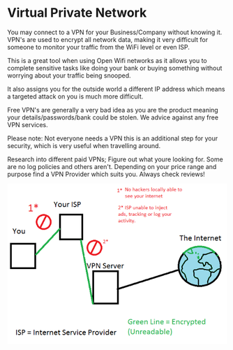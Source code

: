 # Virtual Private Network

You may connect to a VPN for your Business/Company without knowing it. VPN's are used to encrypt all network data, making it very difficult for someone to monitor your traffic from the WiFi level or even ISP.

This is a great tool when using Open Wifi networks as it allows you to complete sensitive tasks like doing your bank or buying something without worrying about your traffic being snooped.

It also assigns you for the outside world a different IP address which means a targeted attack on you is much more difficult.

Free VPN's are generally a very bad idea as you are the product meaning your details/passwords/bank could be stolen. We advice against any free VPN services.

Please note: Not everyone needs a VPN this is an additional step for your security, which is very useful when travelling around.

Research into different paid VPNs; Figure out what youre looking for. Some are no log policies and others aren't. Depending on your price range and purpose find a VPN Provider which suits you. Always check reviews!



![](/assets/VPN.png)


